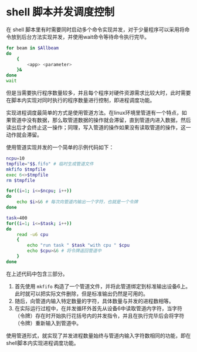 # shell 脚本并发调度控制

在 shell 脚本里有时需要同时启动多个命令实现并发，对于少量程序可以采用将命令放到后台方法实现并发，并使用wait命令等待命令执行完毕。

```bash
for beam in $Allbeam
do	
	{
		<app> <parameter>
	}&
done
wait
```

但是当需要执行程序数量较多，并且每个程序对硬件资源需求比较大时，此时需要在脚本内实现对同时执行的程序数量进行控制，即进程调度功能。

实现进程调度最简单的方式是使用管道方法。在linux环境里管道有一个特点，如果管道中没有数据，那么取管道数据的操作就会滞留，直到管道内进入数据，然后读出后才会终止这一操作；同理，写入管道的操作如果没有读取管道的操作，这一动作就会滞留。

使用管道实现并发的一个简单的示例代码如下：

```bash
ncpu=10
tmpfile="$$.fifo" # 临时生成管道文件
mkfifo $tmpfile
exec 6<>$tmpfile
rm $tmpfile

for((i=1; i<=$ncpu; i++))
do
    echo $i>&6 # 每次向管道内输出一个字符，也就是一个令牌
done

task=400
for((i=1; i<=$task; i++))
do
	read -u6 cpu
	{
		echo "run task " $task "with cpu " $cpu
		echo $cpu>&6 # 将令牌返回管道中
	}
done
```

在上述代码中包含三部分。

1. 首先使用 `mkfifo` 构造了一个管道文件，并将此管道绑定到标准输出设备6上。此时就可以把实际文件删除，但是标准输出仍然是可用的。
2. 随后，向管道内输入特定数量的字符，具体数量与并发的进程数相等。
3. 在实际运行过程中，在并发循环外首先从设备6中读取管道内字符，当字符（令牌）存在时开始执行花括号内的并发指令，并且在执行完毕后会将字符（令牌）重新输入到管道中。

使用管道形式，就实现了并发进程数量始终与管道内输入字符数相同的功能，即在shell脚本内实现进程调度功能。